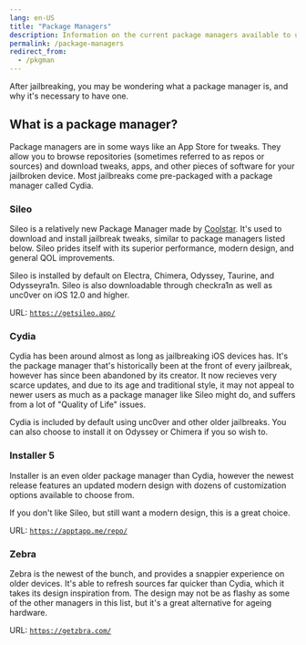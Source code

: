 ```yaml
---
lang: en-US
title: "Package Managers"
description: Information on the current package managers available to use
permalink: /package-managers
redirect_from:
  - /pkgman
---
```


After jailbreaking, you may be wondering what a package manager is, and why it's necessary to have one.

## What is a package manager?

Package managers are in some ways like an App Store for tweaks. They allow you to browse repositories (sometimes referred to as repos or sources) and download tweaks, apps, and other pieces of software for your jailbroken device. Most jailbreaks come pre-packaged with a package manager called Cydia.

### Sileo

Sileo is a relatively new Package Manager made by [Coolstar](https://twitter.com/CStar_OW). It's used to download and install jailbreak tweaks, similar to package managers listed below. Sileo prides itself with its superior performance, modern design, and general QOL improvements.

Sileo is installed by default on Electra, Chimera, Odyssey, Taurine, and Odysseyra1n. Sileo is also downloadable through checkra1n as well as unc0ver on iOS 12.0 and higher.

URL: [`https://getsileo.app/`](https://getsileo.app/)

### Cydia

Cydia has been around almost as long as jailbreaking iOS devices has. It's the package manager that's historically been at the front of every jailbreak, however has since been abandoned by its creator. It now recieves very scarce updates, and due to its age and traditional style, it may not appeal to newer users as much as a package manager like Sileo might do, and suffers from a lot of "Quality of Life" issues.

Cydia is included by default using unc0ver and other older jailbreaks. You can also choose to install it on Odyssey or Chimera if you so wish to.

### Installer 5

Installer is an even older package manager than Cydia, however the newest release features an updated modern design with dozens of customization options available to choose from.

If you don't like Sileo, but still want a modern design, this is a great choice.

URL: [`https://apptapp.me/repo/`](https://apptapp.me/repo/)

### Zebra

Zebra is the newest of the bunch, and provides a snappier experience on older devices. It's able to refresh sources far quicker than Cydia, which it takes its design inspiration from. The design may not be as flashy as some of the other managers in this list, but it's a great alternative for ageing hardware.

URL: [`https://getzbra.com/`](https://getzbra.com/)
